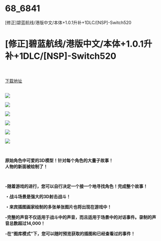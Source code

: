 # 68_6841
[修正]碧蓝航线/港版中文/本体+1.0.1升补+1DLC/[NSP]-Switch520
# [修正]碧蓝航线/港版中文/本体+1.0.1升补+1DLC/[NSP]-Switch520
 <br/></br>
[下载地址](https://www.switch520.cc/article/6841 "下载地址")
<br/></br>

<p><strong><img src="https://www.switch520.cc/muke_img/upload_art_editor_20201023-1_cfc973927ca28e8edb498dcc11a8cce5.jpg"></strong></p>
<p><strong><img src="https://www.switch520.cc/muke_img/upload_art_editor_20201023-1_6d09f55c12c4475dd5b1cbce937d1d2a.jpeg"></strong></p>
<p><strong><img src="https://www.switch520.cc/muke_img/upload_art_editor_20201023-1_54e4f63cb4f301878763b27a75308aa6.jpg"></strong></p>
<p><strong><img src="https://www.switch520.cc/muke_img/upload_art_editor_20201023-1_5594b34561c1c574844a22bfcec02fd1.jpg"></strong></p>
<p><strong><img src="https://www.switch520.cc/muke_img/upload_art_editor_20201023-1_9fa3a1cd358b6fd14e804e376c76eb50.jpg"></strong></p>
<p><strong><img src="https://www.switch520.cc/muke_img/upload_art_editor_20201023-1_231093cf83767394055c644d7f229274.jpg"></strong></p>
<p>&nbsp;</p>
<p><strong>原始角色中可爱的3D模型！针对每个角色的大量子故事！</strong><br>
<strong>人物的新面被绘制了！</strong></p>
<p>&nbsp;</p>
<p><strong>-随着游戏的进行，您可以自行决定一个接一个地寻找角色！完成整个故事！</strong></p>
<p><strong>・战斗场景是强大的3D射击战斗！</strong></p>
<p><strong>・来宾插图画家绘制的多张单张图片也将出现在游戏中！</strong></p>
<p><strong>-完整的声音不仅适用于战斗中的声音，而且适用于场景中的对话事件。录制的声音总数超过14,000！</strong></p>
<p><strong>-在“图库模式”下，您可以随时预览获取的插图和已经查看过的事件！</strong></p>
<p>&nbsp;</p>
